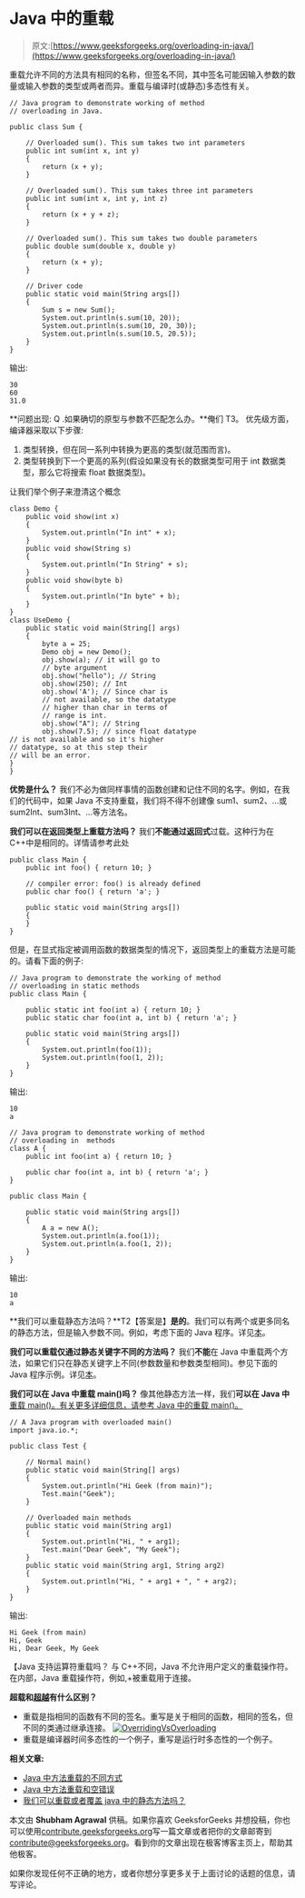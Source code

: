 # Java 中的重载

> 原文:[https://www.geeksforgeeks.org/overloading-in-java/](https://www.geeksforgeeks.org/overloading-in-java/)

重载允许不同的方法具有相同的名称，但签名不同，其中签名可能因输入参数的数量或输入参数的类型或两者而异。重载与编译时(或静态)多态性有关。

```
// Java program to demonstrate working of method
// overloading in Java.

public class Sum {

    // Overloaded sum(). This sum takes two int parameters
    public int sum(int x, int y)
    {
        return (x + y);
    }

    // Overloaded sum(). This sum takes three int parameters
    public int sum(int x, int y, int z)
    {
        return (x + y + z);
    }

    // Overloaded sum(). This sum takes two double parameters
    public double sum(double x, double y)
    {
        return (x + y);
    }

    // Driver code
    public static void main(String args[])
    {
        Sum s = new Sum();
        System.out.println(s.sum(10, 20));
        System.out.println(s.sum(10, 20, 30));
        System.out.println(s.sum(10.5, 20.5));
    }
}
```

输出:

```
30
60
31.0

```

**问题出现:
Q .如果确切的原型与参数不匹配怎么办。**俺们 T3。
优先级方面，编译器采取以下步骤:

1.  类型转换，但在同一系列中转换为更高的类型(就范围而言)。
2.  类型转换到下一个更高的系列(假设如果没有长的数据类型可用于 int 数据类型，那么它将搜索 float 数据类型)。

让我们举个例子来澄清这个概念

```
class Demo {
    public void show(int x)
    {
        System.out.println("In int" + x);
    }
    public void show(String s)
    {
        System.out.println("In String" + s);
    }
    public void show(byte b)
    {
        System.out.println("In byte" + b);
    }
}
class UseDemo {
    public static void main(String[] args)
    {
        byte a = 25;
        Demo obj = new Demo();
        obj.show(a); // it will go to
        // byte argument
        obj.show("hello"); // String
        obj.show(250); // Int
        obj.show('A'); // Since char is
        // not available, so the datatype
        // higher than char in terms of
        // range is int.
        obj.show("A"); // String
        obj.show(7.5); // since float datatype
// is not available and so it's higher
// datatype, so at this step their
// will be an error.
}
}
```

**优势是什么？**
我们不必为做同样事情的函数创建和记住不同的名字。例如，在我们的代码中，如果 Java 不支持重载，我们将不得不创建像 sum1、sum2、…或 sum2Int、sum3Int、…等方法名。

**我们可以在返回类型上重载方法吗？**
我们**不能通过返回式**过载。这种行为在 C++中是相同的。详情请参考此处

```
public class Main {
    public int foo() { return 10; }

    // compiler error: foo() is already defined
    public char foo() { return 'a'; }

    public static void main(String args[])
    {
    }
}
```

但是，在显式指定被调用函数的数据类型的情况下，返回类型上的重载方法是可能的。请看下面的例子:

```
// Java program to demonstrate the working of method
// overloading in static methods
public class Main {

    public static int foo(int a) { return 10; }
    public static char foo(int a, int b) { return 'a'; }

    public static void main(String args[])
    {
        System.out.println(foo(1));
        System.out.println(foo(1, 2));
    }
}
```

输出:

```
10
a

```

```
// Java program to demonstrate working of method
// overloading in  methods
class A {
    public int foo(int a) { return 10; }

    public char foo(int a, int b) { return 'a'; }
}

public class Main {

    public static void main(String args[])
    {
        A a = new A();
        System.out.println(a.foo(1));
        System.out.println(a.foo(1, 2));
    }
}
```

输出:

```
10
a

```

**我们可以重载静态方法吗？**T2【答案是】**是的**。我们可以有两个或更多同名的静态方法，但是输入参数不同。例如，考虑下面的 Java 程序。详见[本](https://www.geeksforgeeks.org/can-we-overload-or-override-static-methods-in-java/)。

**我们可以重载仅通过静态关键字不同的方法吗？**
我们**不能**在 Java 中重载两个方法，如果它们只在静态关键字上不同(参数数量和参数类型相同)。参见下面的 Java 程序示例。详见[本](https://www.geeksforgeeks.org/can-we-overload-or-override-static-methods-in-java/)。

**我们可以在 Java 中重载 main()吗？**
像其他静态方法一样，我们**可以在 Java 中** [重载 main()。有关更多详细信息，请参考 Java 中的重载 main()。](https://www.geeksforgeeks.org/gfact-48-overloading-main-in-java/)

```
// A Java program with overloaded main()
import java.io.*;

public class Test {

    // Normal main()
    public static void main(String[] args)
    {
        System.out.println("Hi Geek (from main)");
        Test.main("Geek");
    }

    // Overloaded main methods
    public static void main(String arg1)
    {
        System.out.println("Hi, " + arg1);
        Test.main("Dear Geek", "My Geek");
    }
    public static void main(String arg1, String arg2)
    {
        System.out.println("Hi, " + arg1 + ", " + arg2);
    }
}
```

输出:

```
Hi Geek (from main)
Hi, Geek
Hi, Dear Geek, My Geek

```

【Java 支持运算符重载吗？
与 C++不同，Java 不允许用户定义的重载操作符。在内部，Java 重载操作符，例如,+被重载用于连接。

**超载和[超越](https://www.geeksforgeeks.org/overriding-in-java/)有什么区别？**

*   重载是指相同的函数有不同的签名。重写是关于相同的函数，相同的签名，但不同的类通过继承连接。
    [![OverridingVsOverloading](img/1ce4f1c55d752918296c29291c3ef292.png)](http://media.geeksforgeeks.org/wp-content/uploads/OverridingVsOverloading.png)
*   重载是编译器时间多态性的一个例子，重写是运行时多态性的一个例子。

**相关文章:**

*   [Java 中方法重载的不同方式](https://www.geeksforgeeks.org/different-ways-method-overloading-java/)
*   [Java 中方法重载和空错误](https://www.geeksforgeeks.org/method-overloading-null-error-java/)
*   [我们可以重载或者覆盖 java 中的静态方法吗？](https://www.geeksforgeeks.org/can-we-overload-or-override-static-methods-in-java/)

本文由 **Shubham Agrawal** 供稿。如果你喜欢 GeeksforGeeks 并想投稿，你也可以使用[contribute.geeksforgeeks.org](http://www.contribute.geeksforgeeks.org)写一篇文章或者把你的文章邮寄到 contribute@geeksforgeeks.org。看到你的文章出现在极客博客主页上，帮助其他极客。

如果你发现任何不正确的地方，或者你想分享更多关于上面讨论的话题的信息，请写评论。